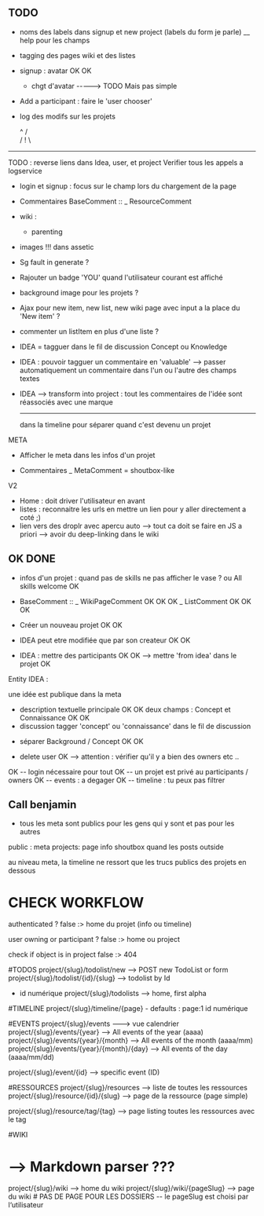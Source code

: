 ## TODO ##

 * noms des labels dans signup et new project (labels du form je parle)
    __ help pour les champs

 * tagging des pages wiki et des listes

 * signup : avatar OK OK
    + chgt d'avatar -----> TODO Mais pas simple

 * Add a participant : faire le 'user chooser'

 * log des modifs sur les projets


    ^
   / \
  / ! \
  -----




   TODO : reverse liens dans Idea, user, et project
   Verifier tous les appels a logservice 


 * login et signup : focus sur le champ lors du chargement de la page

 * Commentaires
 BaseComment ::
   \_ ResourceComment

 * wiki : 
   - parenting

 * images !!! dans assetic
  + Sg fault in generate ?

 * Rajouter un badge 'YOU' quand l'utilisateur courant est affiché

 * background image pour les projets ?

 * Ajax pour new item, new list, new wiki page avec input a la place du 'New item' ?

 * commenter un listItem en plus d'une liste ?
 
 * IDEA = tagguer dans le fil de discussion Concept ou Knowledge
 * IDEA : pouvoir tagguer un commentaire en 'valuable'
   --> passer automatiquement un commentaire dans l'un ou l'autre des champs textes
 * IDEA
   --> transform into project : tout les commentaires de l'idée sont réassociés avec une marque <hr> dans la timeline pour séparer quand c'est devenu un projet

META

 * Afficher le meta dans les infos d'un projet

 * Commentaires
   \_ MetaComment = shoutbox-like

V2 

 * Home : doit driver l'utilisateur en avant
 * listes : reconnaitre les urls en mettre un lien pour y aller directement a coté ;)
 * lien vers des droplr avec apercu auto
    --> tout ca doit se faire en JS a priori
    --> avoir du deep-linking dans le wiki

## OK DONE

 * infos d'un projet : quand pas de skills ne pas afficher le vase ? ou All skills welcome OK

 * BaseComment ::
   \_ WikiPageComment OK OK OK
   \_ ListComment OK OK OK

 * Créer un nouveau projet OK OK

 * IDEA peut etre modifiée que par son createur OK OK
 * IDEA : mettre des participants OK OK
  --> mettre 'from idea' dans le projet OK

  Entity IDEA :

  une idée est publique dans la meta
   - description textuelle principale OK OK
    deux champs : Concept et Connaissance OK OK
   - discussion
    tagger 'concept' ou 'connaissance' dans le fil de discussion

 * séparer Background / Concept OK OK

 * delete user OK
--> attention : vérifier qu'il y a bien des owners etc ..


OK -- login nécessaire pour tout
OK -- un projet est privé au participants / owners
OK -- events : a degager
OK -- timeline : tu peux pas filtrer

## Call benjamin

 - tous les meta sont publics pour les gens qui y sont et pas pour les autres

 public :
  meta
  projects: page info
            shoutbox quand les posts outside

au niveau meta, la timeline ne ressort que les trucs publics des projets en dessous


# CHECK WORKFLOW
 authenticated ?
  false :> home du projet (info ou timeline)

 user owning or participant ?
  false :> home ou project

 check if object is in project
  false :> 404

#TODOS
project/{slug}/todolist/new --> POST new TodoList or form
project/{slug}/todolist/{id}/{slug} --> todolist by Id
   -  id numérique
project/{slug}/todolists --> home, first alpha

#TIMELINE
project/{slug}/timeline/{page}
     - defaults : page:1 id numérique

#EVENTS
project/{slug}/events  ---> vue calendrier
project/{slug}/events/{year}    --> All events of the year (aaaa)
project/{slug}/events/{year}/{month}    --> All events of the month (aaaa/mm)
project/{slug}/events/{year}/{month}/{day}    --> All events of the day (aaaa/mm/dd)

project/{slug}/event/{id} --> specific event (ID)

#RESSOURCES
project/{slug}/resources --> liste de toutes les ressources
project/{slug}/resource/{id}/{slug} --> page de la ressource (page simple)

project/{slug}/resource/tag/{tag} --> page listing toutes les ressources avec le tag
 

#WIKI
# --> Markdown parser ???
project/{slug}/wiki --> home du wiki
project/{slug}/wiki/{pageSlug} --> page du wiki  # PAS DE PAGE POUR LES DOSSIERS
   -- le pageSlug est choisi par l‘utilisateur
